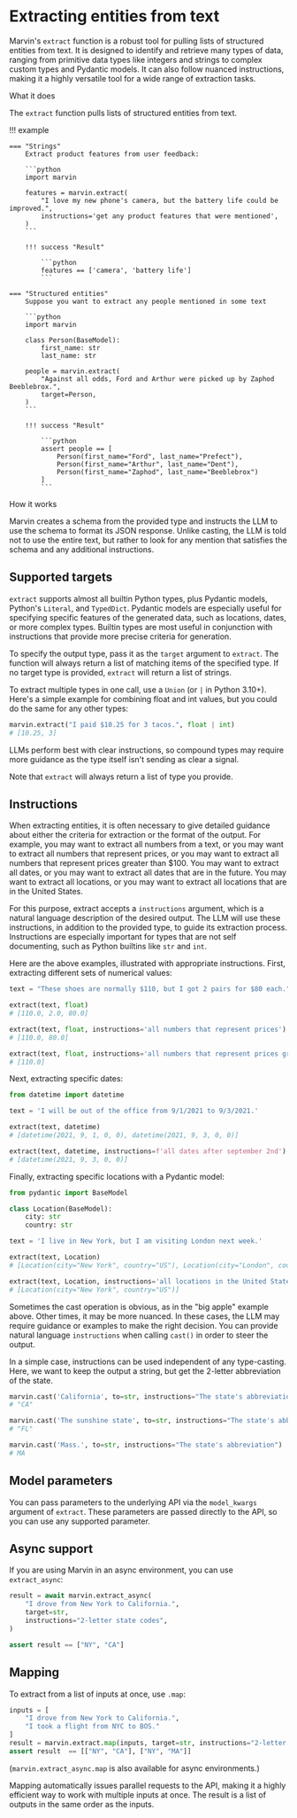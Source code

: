 # Extracting entities from text

Marvin's `extract` function is a robust tool for pulling lists of structured entities from text. It is designed to identify and retrieve many types of data, ranging from primitive data types like integers and strings to complex custom types and Pydantic models. It can also follow nuanced instructions, making it a highly versatile tool for a wide range of extraction tasks.

<div class="admonition abstract">
  <p class="admonition-title">What it does</p>
  <p>
    The <code>extract</code> function pulls lists of structured entities from text. 
  </p>
</div>


!!! example
    
    === "Strings"
        Extract product features from user feedback:

        ```python
        import marvin

        features = marvin.extract(
            "I love my new phone's camera, but the battery life could be improved.",
            instructions='get any product features that were mentioned',
        )
        ```

        !!! success "Result"
            
            ```python
            features == ['camera', 'battery life']
            ```

    === "Structured entities"
        Suppose you want to extract any people mentioned in some text
        
        ```python
        import marvin

        class Person(BaseModel):
            first_name: str
            last_name: str

        people = marvin.extract(
            "Against all odds, Ford and Arthur were picked up by Zaphod Beeblebrox.",
            target=Person,
        )
        ```

        !!! success "Result"
            
            ```python
            assert people == [
                Person(first_name="Ford", last_name="Prefect"), 
                Person(first_name="Arthur", last_name="Dent"), 
                Person(first_name="Zaphod", last_name="Beeblebrox")
            ]
            ```


<div class="admonition info">
  <p class="admonition-title">How it works</p>
  <p>
    Marvin creates a schema from the provided type and instructs the LLM to use the schema to format its JSON response. Unlike casting, the LLM is told not to use the entire text, but rather to look for any mention that satisfies the schema and any additional instructions.
  </p>
</div>



## Supported targets

`extract` supports almost all builtin Python types, plus Pydantic models, Python's `Literal`, and `TypedDict`. Pydantic models are especially useful for specifying specific features of the generated data, such as locations, dates, or more complex types. Builtin types are most useful in conjunction with instructions that provide more precise criteria for generation.

To specify the output type, pass it as the `target` argument to `extract`. The function will always return a list of matching items of the specified type. If no target type is provided, `extract` will return a list of strings.

To extract multiple types in one call, use a `Union` (or `|` in Python 3.10+). Here's a simple example for combining float and int values, but you could do the same for any other types:

```python
marvin.extract("I paid $10.25 for 3 tacos.", float | int)
# [10.25, 3]
```

LLMs perform best with clear instructions, so compound types may require more guidance as the type itself isn't sending as clear a signal.


Note that `extract` will always return a list of type you provide. 

## Instructions

When extracting entities, it is often necessary to give detailed guidance about either the criteria for extraction or the format of the output. For example, you may want to extract all numbers from a text, or you may want to extract all numbers that represent prices, or you may want to extract all numbers that represent prices greater than $100. You may want to extract all dates, or you may want to extract all dates that are in the future. You may want to extract all locations, or you may want to extract all locations that are in the United States.

For this purpose, extract accepts a `instructions` argument, which is a natural language description of the desired output. The LLM will use these instructions, in addition to the provided type, to guide its extraction process. Instructions are especially important for types that are not self documenting, such as Python builtins like `str` and `int`.

Here are the above examples, illustrated with appropriate instructions. First, extracting different sets of numerical values:
```python
text = "These shoes are normally $110, but I got 2 pairs for $80 each."

extract(text, float)
# [110.0, 2.0, 80.0]

extract(text, float, instructions='all numbers that represent prices')
# [110.0, 80.0]

extract(text, float, instructions='all numbers that represent prices greater than $100')
# [110.0]
```

Next, extracting specific dates:
```python
from datetime import datetime

text = 'I will be out of the office from 9/1/2021 to 9/3/2021.'

extract(text, datetime)
# [datetime(2021, 9, 1, 0, 0), datetime(2021, 9, 3, 0, 0)]

extract(text, datetime, instructions=f'all dates after september 2nd')
# [datetime(2021, 9, 3, 0, 0)]
```
Finally, extracting specific locations with a Pydantic model:

```python
from pydantic import BaseModel

class Location(BaseModel):
    city: str
    country: str

text = 'I live in New York, but I am visiting London next week.'

extract(text, Location)
# [Location(city="New York", country="US"), Location(city="London", country="UK")]

extract(text, Location, instructions='all locations in the United States')
# [Location(city="New York", country="US")]
```




Sometimes the cast operation is obvious, as in the "big apple" example above. Other times, it may be more nuanced. In these cases, the LLM may require guidance or examples to make the right decision. You can provide natural language `instructions` when calling `cast()` in order to steer the output. 

In a simple case, instructions can be used independent of any type-casting. Here, we want to keep the output a string, but get the 2-letter abbreviation of the state.

```python
marvin.cast('California', to=str, instructions="The state's abbreviation")
# "CA"

marvin.cast('The sunshine state', to=str, instructions="The state's abbreviation")
# "FL"

marvin.cast('Mass.', to=str, instructions="The state's abbreviation")
# MA
```


## Model parameters
You can pass parameters to the underlying API via the `model_kwargs` argument of `extract`. These parameters are passed directly to the API, so you can use any supported parameter.

## Async support
If you are using Marvin in an async environment, you can use `extract_async`:
  
```python
result = await marvin.extract_async(
    "I drove from New York to California.",
    target=str,
    instructions="2-letter state codes",
) 

assert result == ["NY", "CA"]
```

## Mapping

To extract from a list of inputs at once, use `.map`:

```python
inputs = [
    "I drove from New York to California.",
    "I took a flight from NYC to BOS."
]
result = marvin.extract.map(inputs, target=str, instructions="2-letter state codes")
assert result  == [["NY", "CA"], ["NY", "MA"]]
```

(`marvin.extract_async.map` is also available for async environments.)

Mapping automatically issues parallel requests to the API, making it a highly efficient way to work with multiple inputs at once. The result is a list of outputs in the same order as the inputs.